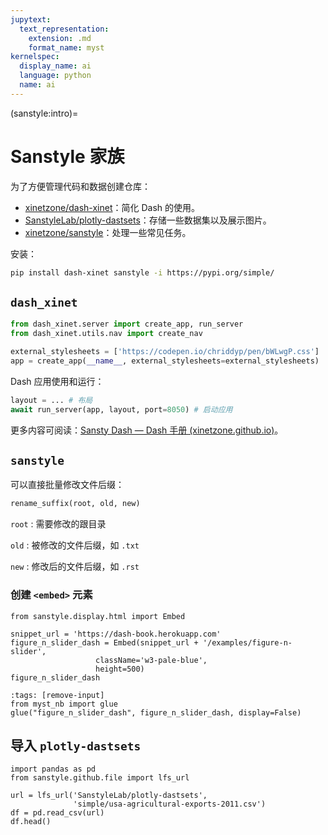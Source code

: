 ```yaml
---
jupytext:
  text_representation:
    extension: .md
    format_name: myst
kernelspec:
  display_name: ai
  language: python
  name: ai
---
```


(sanstyle:intro)=
# Sanstyle 家族

为了方便管理代码和数据创建仓库：

- [xinetzone/dash-xinet](https://github.com/xinetzone/dash-xinet)：简化 Dash 的使用。
- [SanstyleLab/plotly-dastsets](https://github.com/SanstyleLab/plotly-dastsets)：存储一些数据集以及展示图片。
- [xinetzone/sanstyle](https://github.com/xinetzone/sanstyle)：处理一些常见任务。

安装：

```sh
pip install dash-xinet sanstyle -i https://pypi.org/simple/ 
```

## `dash_xinet`

```python
from dash_xinet.server import create_app, run_server
from dash_xinet.utils.nav import create_nav

external_stylesheets = ['https://codepen.io/chriddyp/pen/bWLwgP.css']
app = create_app(__name__, external_stylesheets=external_stylesheets)
```

Dash 应用使用和运行：

```python
layout = ... # 布局
await run_server(app, layout, port=8050) # 启动应用
```

更多内容可阅读：[Sansty Dash — Dash 手册 (xinetzone.github.io)](https://xinetzone.github.io/dash-book/)。

## `sanstyle`

可以直接批量修改文件后缀：

```python
rename_suffix(root, old, new)
```

`root`
:   需要修改的跟目录

`old`
:   被修改的文件后缀，如 `.txt`

`new`
:   修改后的文件后缀，如 `.rst`

### 创建 `<embed>` 元素

```{code-cell} ipython3
from sanstyle.display.html import Embed

snippet_url = 'https://dash-book.herokuapp.com'
figure_n_slider_dash = Embed(snippet_url + '/examples/figure-n-slider',
                   className='w3-pale-blue',
                   height=500)
figure_n_slider_dash
```

```{code-cell} ipython3
:tags: [remove-input]
from myst_nb import glue
glue("figure_n_slider_dash", figure_n_slider_dash, display=False)
```

## 导入 `plotly-dastsets`

```{code-cell} ipython3
import pandas as pd
from sanstyle.github.file import lfs_url

url = lfs_url('SanstyleLab/plotly-dastsets',
              'simple/usa-agricultural-exports-2011.csv')
df = pd.read_csv(url)
df.head()
```